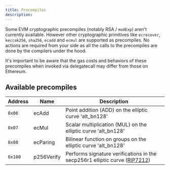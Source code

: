 ```yaml
---
title: Precompiles
description:
---
```


Some EVM cryptographic precompiles (notably RSA / `modExp`) aren't currently available.
However other cryptographic primitives like `ecrecover`, `keccak256`, `sha256`, `ecadd` and `ecmul` are supported as precompiles.
No actions are required from your side as all the calls to the precompiles are done by the compilers under the hood.

It's important to be aware that the gas costs and behaviors of these precompiles when invoked via delegatecall may differ from those on Ethereum.

## Available precompiles

| Address | Name | Description |
|---------|------|-------------|
|  `0x06`       | ecAdd     |  Point addition (ADD) on the elliptic curve 'alt_bn128'           |
|  `0x07`       | ecMul     |  Scalar multiplication (MUL) on the elliptic curve 'alt_bn128'           |
|  `0x08`       | ecParing     | Bilinear function on groups on the elliptic curve 'alt_bn128'            |
| `0x100`        | p256Verify     | Performs signature verifications in the secp256r1 elliptic curve ([RIP7212](https://github.com/ethereum/RIPs/blob/master/RIPS/rip-7212.md))            |
